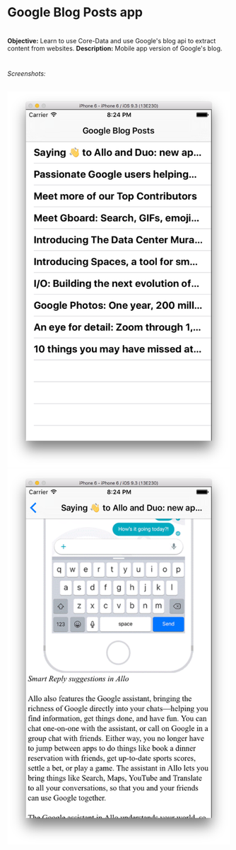 # Google Blog Posts app
# 
**Objective:** Learn to use Core-Data and use Google's blog api to extract content from websites.
**Description:** Mobile app version of Google's blog.
# 
###### Screenshots:
![default](./DefaultView.png?raw=true "default")
![details](./DetailsView.png?raw=true "details")

